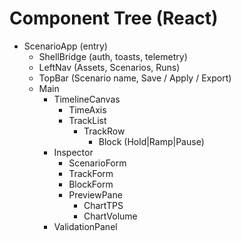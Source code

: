 
# Component Tree (React)

- ScenarioApp (entry)
  - ShellBridge (auth, toasts, telemetry)
  - LeftNav (Assets, Scenarios, Runs)
  - TopBar (Scenario name, Save / Apply / Export)
  - Main
    - TimelineCanvas
      - TimeAxis
      - TrackList
        - TrackRow
          - Block (Hold|Ramp|Pause)
    - Inspector
      - ScenarioForm
      - TrackForm
      - BlockForm
      - PreviewPane
        - ChartTPS
        - ChartVolume
    - ValidationPanel
